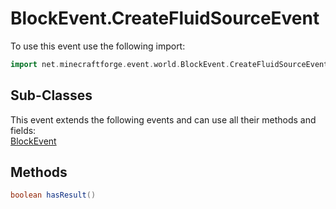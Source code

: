 # BlockEvent.CreateFluidSourceEvent

To use this event use the following import:
```groovy
import net.minecraftforge.event.world.BlockEvent.CreateFluidSourceEvent
```

## Sub-Classes
This event extends the following events and can use all their methods and fields: <br>
[BlockEvent](block_event.md)

## Methods
```groovy
boolean hasResult()
```

